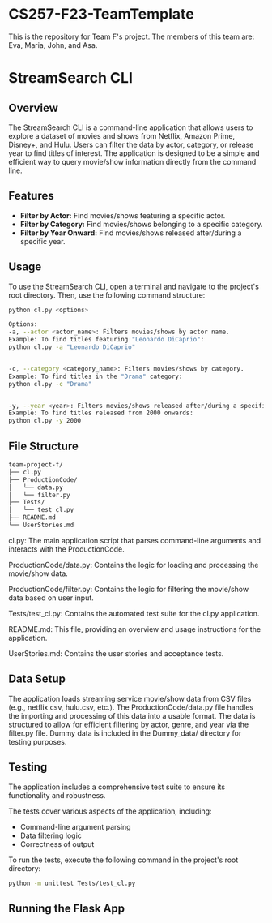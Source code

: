 # CS257-F23-TeamTemplate
This is the repository for Team F's project.
The members of this team are: Eva, Maria, John, and Asa.

# StreamSearch CLI

## Overview

The StreamSearch CLI is a command-line application that allows users to explore a dataset of movies and shows from Netflix, Amazon Prime, Disney+, and Hulu. Users can filter the data by actor, category, or release year to find titles of interest. The application is designed to be a simple and efficient way to query movie/show information directly from the command line.

## Features

* **Filter by Actor:** Find movies/shows featuring a specific actor.
* **Filter by Category:** Find movies/shows belonging to a specific category.
* **Filter by Year Onward:** Find movies/shows released after/during a specific year.

## Usage

To use the StreamSearch CLI, open a terminal and navigate to the project's root directory. Then, use the following command structure:

```bash
python cl.py <options>

Options:
-a, --actor <actor_name>: Filters movies/shows by actor name.
Example: To find titles featuring "Leonardo DiCaprio":
python cl.py -a "Leonardo DiCaprio"


-c, --category <category_name>: Filters movies/shows by category.
Example: To find titles in the "Drama" category:
python cl.py -c "Drama"


-y, --year <year>: Filters movies/shows released after/during a specific year.
Example: To find titles released from 2000 onwards:
python cl.py -y 2000

```
## File Structure

```bash
team-project-f/
├── cl.py
├── ProductionCode/
│   └── data.py
│   └── filter.py
├── Tests/
│   └── test_cl.py
├── README.md
└── UserStories.md
```
cl.py: The main application script that parses command-line arguments and interacts with the ProductionCode.

ProductionCode/data.py: Contains the logic for loading and processing the movie/show data.

ProductionCode/filter.py: Contains the logic for filtering the movie/show data based on user input.

Tests/test_cl.py: Contains the automated test suite for the cl.py application.

README.md: This file, providing an overview and usage instructions for the application.

UserStories.md: Contains the user stories and acceptance tests.

## Data Setup
The application loads streaming service movie/show data from CSV files (e.g., netflix.csv, hulu.csv, etc.). The ProductionCode/data.py file handles the importing and processing of this data into a usable format. The data is structured to allow for efficient filtering by actor, genre, and year via the filter.py file. Dummy data is included in the Dummy_data/ directory for testing purposes.

## Testing
The application includes a comprehensive test suite to ensure its functionality and robustness. 

The tests cover various aspects of the application, including:

* Command-line argument parsing
* Data filtering logic
* Correctness of output

To run the tests, execute the following command in the project's root directory:
```bash
python -m unittest Tests/test_cl.py
```

## Running the Flask App

